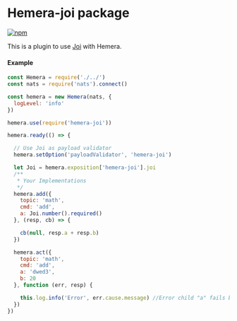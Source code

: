 # Hemera-joi package

[![npm](https://img.shields.io/npm/v/hemera-joi.svg?maxAge=3600)](https://www.npmjs.com/package/hemera-joi)

This is a plugin to use [Joi](https://github.com/hapijs/joi) with Hemera.

#### Example
```js
const Hemera = require('./../')
const nats = require('nats').connect()

const hemera = new Hemera(nats, {
  logLevel: 'info'
})

hemera.use(require('hemera-joi'))

hemera.ready(() => {

  // Use Joi as payload validator
  hemera.setOption('payloadValidator', 'hemera-joi')

  let Joi = hemera.exposition['hemera-joi'].joi
  /**
   * Your Implementations
   */
  hemera.add({
    topic: 'math',
    cmd: 'add',
    a: Joi.number().required()
  }, (resp, cb) => {

    cb(null, resp.a + resp.b)
  })

  hemera.act({
    topic: 'math',
    cmd: 'add',
    a: 'dwed3',
    b: 20
  }, function (err, resp) {

    this.log.info('Error', err.cause.message) //Error child "a" fails because ["a" must be a number]
  })
})
```
